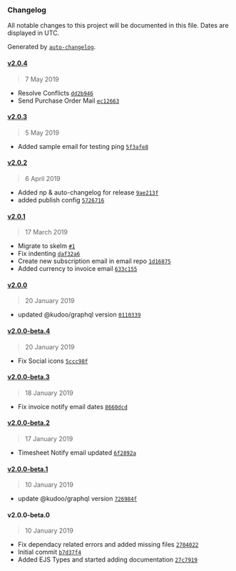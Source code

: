 ### Changelog

All notable changes to this project will be documented in this file. Dates are displayed in UTC.

Generated by [`auto-changelog`](https://github.com/CookPete/auto-changelog).

#### [v2.0.4](https://github.com/KudooCloud/kudoo-email/compare/v2.0.3...v2.0.4)

> 7 May 2019

- Resolve Conflicts [`dd2b946`](https://github.com/KudooCloud/kudoo-email/commit/dd2b9464a40d500c2685b6faa7a2ba3bf635b5c2)
- Send Purchase Order Mail [`ec12663`](https://github.com/KudooCloud/kudoo-email/commit/ec126632336fe5f3e241a1cfa7793d76e7cdb20e)

#### [v2.0.3](https://github.com/KudooCloud/kudoo-email/compare/v2.0.2...v2.0.3)

> 5 May 2019

- Added sample email for testing ping [`5f3afe8`](https://github.com/KudooCloud/kudoo-email/commit/5f3afe81d341d9d51b20003fff2def82a515aba2)

#### [v2.0.2](https://github.com/KudooCloud/kudoo-email/compare/v2.0.1...v2.0.2)

> 6 April 2019

- Added np & auto-changelog for release [`9ae213f`](https://github.com/KudooCloud/kudoo-email/commit/9ae213f990db1b674845037d52c62610c3e5cb97)
- added publish config [`5726716`](https://github.com/KudooCloud/kudoo-email/commit/5726716a51db0254c1e34e7509d1df09788fdd18)

#### [v2.0.1](https://github.com/KudooCloud/kudoo-email/compare/v2.0.0...v2.0.1)

> 17 March 2019

- Migrate to skelm [`#1`](https://github.com/KudooCloud/kudoo-email/pull/1)
- Fix indenting [`daf32a6`](https://github.com/KudooCloud/kudoo-email/commit/daf32a60946522752286581e9f1d757789a00cfe)
- Create new subscription email in email repo [`1d16875`](https://github.com/KudooCloud/kudoo-email/commit/1d168756c252541a4d98c1e9be18355cb289fe3e)
- Added currency to invoice email [`633c155`](https://github.com/KudooCloud/kudoo-email/commit/633c1552c97227d66ae64b543d6e95acdeab4b86)

#### [v2.0.0](https://github.com/KudooCloud/kudoo-email/compare/v2.0.0-beta.4...v2.0.0)

> 20 January 2019

- updated @kudoo/graphql version [`0110339`](https://github.com/KudooCloud/kudoo-email/commit/01103398495d669d3ec7b897265f43a40792dcb3)

#### [v2.0.0-beta.4](https://github.com/KudooCloud/kudoo-email/compare/v2.0.0-beta.3...v2.0.0-beta.4)

> 20 January 2019

- Fix Social icons [`5ccc98f`](https://github.com/KudooCloud/kudoo-email/commit/5ccc98f9c578f3f707b2778278cf5624e6183908)

#### [v2.0.0-beta.3](https://github.com/KudooCloud/kudoo-email/compare/v2.0.0-beta.2...v2.0.0-beta.3)

> 18 January 2019

- Fix invoice notify email dates [`8660dcd`](https://github.com/KudooCloud/kudoo-email/commit/8660dcdc89aaad43b585a209c3c127d65a84e630)

#### [v2.0.0-beta.2](https://github.com/KudooCloud/kudoo-email/compare/v2.0.0-beta.1...v2.0.0-beta.2)

> 17 January 2019

- Timesheet Notify email updated [`6f2892a`](https://github.com/KudooCloud/kudoo-email/commit/6f2892a0806fdb06d20f560ff04d99736a27ba7d)

#### [v2.0.0-beta.1](https://github.com/KudooCloud/kudoo-email/compare/v2.0.0-beta.0...v2.0.0-beta.1)

> 10 January 2019

- update @kudoo/graphql version [`726984f`](https://github.com/KudooCloud/kudoo-email/commit/726984f830b40e9b3d3a2159744339a0ca5a017e)

#### v2.0.0-beta.0

> 10 January 2019

- Fix dependacy related errors and added missing files [`2704022`](https://github.com/KudooCloud/kudoo-email/commit/27040225ec841e26c1952b4a10a44ea8ac21483e)
- Initial commit [`b7d37f4`](https://github.com/KudooCloud/kudoo-email/commit/b7d37f42f314243d131a3b0bc88c58886d83e585)
- Added EJS Types and started adding documentation [`27c7919`](https://github.com/KudooCloud/kudoo-email/commit/27c7919b7a33606198bf8f86adac5caa691b2a6e)
